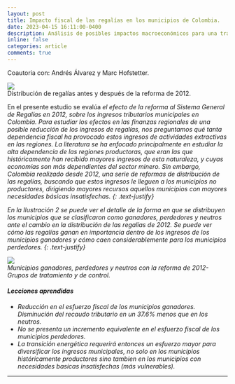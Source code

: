 ```yaml
---
layout: post
title: Impacto fiscal de las regalías en los municipios de Colombia.
date: 2023-04-15 16:11:00-0400
description: Análisis de posibles impactos macroeconómicos para una transición energética justa.
inline: false
categories: article
comments: true
---
```


<p class="cursive-text">Coautoria con: Andrés Álvarez y Marc Hofstetter.</p>

<div class="img_row center">
    <img src="{{ site.baseurl }}/assets/img/regalias_1.png">
</div>
<div class="col three caption">
    Distribución de regalías antes y después de la reforma de 2012.
</div>


En el presente estudio se evalúa <i>el efecto de la reforma al Sistema General de Regalías en 2012, sobre los ingresos tributarios municipales en Colombia<i>. Para estudiar los efectos en las finanzas regionales de una posible reducción de los ingresos de regalías, nos preguntamos qué tanta dependencia fiscal ha provocado estos ingresos de actividades extractivas en las regiones. La literatura se ha enfocado principalmente en estudiar la alta dependencia de las regiones productoras, que eran las que históricamente han recibido mayores ingresos de esta naturaleza, y cuyas economías son más dependientes del sector minero. Sin embargo, Colombia realizado desde 2012, una serie de reformas de distribución de las regalías, buscando que estos ingresos le lleguen a los municipios no productores, dirigiendo mayores recursos aquellos municipios con mayores necesidades básicas insatisfechas.
{: .text-justify}


En la Ilustración 2 se puede ver el detalle de la forma en que se distribuyen los municipios que se clasificaron como ganadores, perdedores y neutros ante el cambio en la distribución de las regalías de 2012. Se puede ver cómo las regalías ganan en importancia dentro de los ingresos de los municipios ganadores y cómo caen considerablemente para los municipios perdedores. 
{: .text-justify}

<div class="img_row center">
    <img src="{{ site.baseurl }}/assets/img/regalias_2.png">
</div>
<div class="col three caption">
    Municipios ganadores, perdedores y neutros con la reforma de 2012- Grupos de tratamiento y de control.
</div>


#### Lecciones aprendidas
<ul>
    <li>Reducción en el esfuerzo fiscal de los municipios ganadores. Disminución del recaudo tributario en un 37.6% menos que en los neutros.</li>
    <li>No se presenta un incremento equivalente en el esfuerzo fiscal de los municipios perdedores.</li>
    <li>La transición energética requerirá entonces un esfuerzo mayor para diversificar los ingresos municipales, no solo en los municipios históricamente productores sino tambien en los municipios con necesidades basicas insatisfechas (más vulnerables).</li>
</ul>

***

